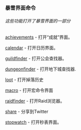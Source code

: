 ### 暴雪界面命令

###### 这些功能打开了暴雪界面的一部分

[achievements](https://wow.gamepedia.com/MACRO_achievements) - 打开“成就”界面。

[calendar](https://wow.gamepedia.com/MACRO_calendar) - 打开日历界面。

[guildfinder](https://wow.gamepedia.com/MACRO_guildfinder) - 打开公会查找器。

[dungeonfinder](https://wow.gamepedia.com/MACRO_dungeonfinder) - 打开地下城查找器.

[loot](https://wow.gamepedia.com/MACRO_loot) - 打开掉落历史

[macro](https://wow.gamepedia.com/MACRO_macro) - 打开宏命令界面

[raidfinder](https://wow.gamepedia.com/MACRO_lfr) - 打开Raid浏览器。

[share](https://wow.gamepedia.com/MACRO_share) - 分享到Twitter

[stopwatch](https://wow.gamepedia.com/MACRO_stopwatch) - 打开秒表界面。

